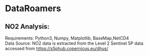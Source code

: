 # DataRoamers

## NO2 Analysis:
 Requirements: Python3, Numpy, Matplotlib, BaseMap,NetCD4 <br/>
 Data Source: NO2 data is extracted from the Level 2 Sentinel 5P data accessed from https://s5phub.copernicus.eu/dhus/
